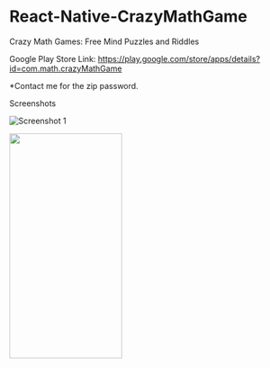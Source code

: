 # React-Native-CrazyMathGame
Crazy Math Games: Free Mind Puzzles and Riddles

Google Play Store Link:
https://play.google.com/store/apps/details?id=com.math.crazyMathGame

*Contact me for the zip password.

Screenshots

![Screenshot 1](https://github.com/thgeorge-se/React-Native-CrazyMathGame/blob/master/Screenshots/Screenshot%201.png)

<img src="https://github.com/thgeorge-se/React-Native-CrazyMathGame/blob/master/Screenshots/Screenshot%201.png" data-canonical-src="https://github.com/thgeorge-se/React-Native-CrazyMathGame/blob/master/Screenshots/Screenshot%201.png" width="200" height="400" />
